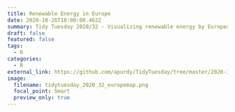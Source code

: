 ```yaml
---
title: Renewable Energy in Europe
date: 2020-10-26T18:00:08.462Z
summary: Tidy Tuesday 2020/32 - Visualizing renewable energy by European country
draft: false
featured: false
tags:
  - R
categories:
  - R
external_link: https://github.com/apurdy/TidyTuesday/tree/master/2020-32
image:
  filename: tidytuesday_2020_32_europemap.png
  focal_point: Smart
  preview_only: true
---
```

